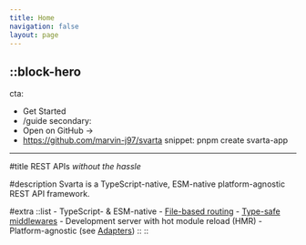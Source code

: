 ```yaml
---
title: Home
navigation: false
layout: page
---
```


::block-hero
---
cta:
  - Get Started
  - /guide
secondary:
  - Open on GitHub →
  - https://github.com/marvin-j97/svarta
snippet: pnpm create svarta-app
---

#title
REST APIs *without the hassle*

#description
Svarta is a TypeScript-native, ESM-native platform-agnostic REST API framework.

#extra
  ::list
    - TypeScript- & ESM-native
    - [File-based routing](/usage/routes)
    - [Type-safe middlewares](/usage/middlewares)
    - Development server with hot module reload (HMR)
    - Platform-agnostic (see [Adapters](/deployment/adapters))
  ::
::
